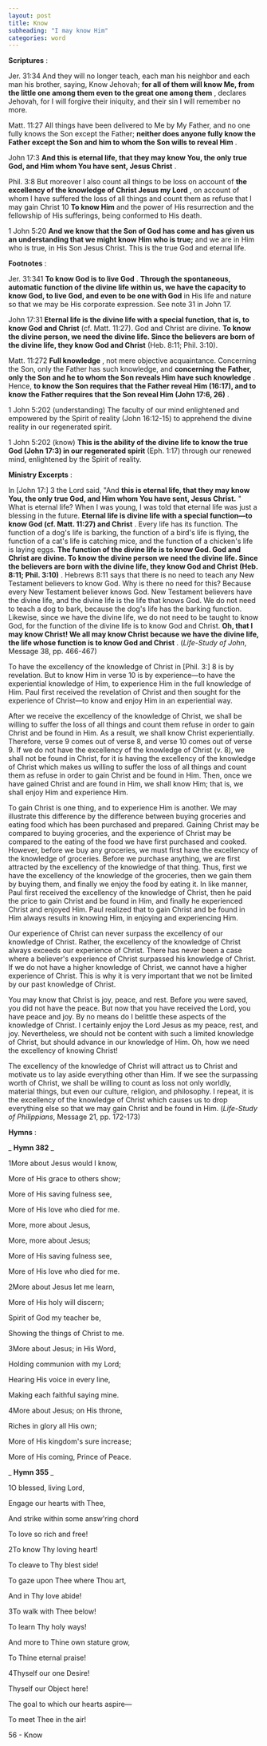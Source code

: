 ```yaml
---
layout: post
title: Know
subheading: "I may know Him"
categories: word
---
```


**Scriptures** :

Jer. 31:34 And they will no longer teach, each man his neighbor and each man his brother, saying, Know Jehovah; **for all of them will know Me, from the little one among them even to the great one among them** , declares Jehovah, for I will forgive their iniquity, and their sin I will remember no more.

Matt. 11:27 All things have been delivered to Me by My Father, and no one fully knows the Son except the Father; **neither does anyone fully know the Father except the Son and him to whom the Son wills to reveal Him** .

John 17:3 **And this is eternal life, that they may know You, the only true God, and Him whom You have sent, Jesus Christ** .

Phil. 3:8 But moreover I also count all things to be loss on account of **the excellency of the knowledge of Christ Jesus my Lord** , on account of whom I have suffered the loss of all things and count them as refuse that I may gain Christ 10 **To know Him** and the power of His resurrection and the fellowship of His sufferings, being conformed to His death.

1 John 5:20 **And we know that the Son of God has come and has given us an understanding that we might know Him who is true;** and we are in Him who is true, in His Son Jesus Christ. This is the true God and eternal life.

**Footnotes** :

Jer. 31:341 **To know God is to live God** . **Through the spontaneous, automatic function of the divine life within us, we have the capacity to know God, to live God, and even to be one with God** in His life and nature so that we may be His corporate expression. See note 31 in John 17.

John 17:31 **Eternal life is the divine life with a special function, that is, to know God and Christ** (cf. Matt. 11:27). God and Christ are divine. **To know the divine person, we need the divine life. Since the believers are born of the divine life, they know God and Christ** (Heb. 8:11; Phil. 3:10).

Matt. 11:272 **Full knowledge** , not mere objective acquaintance. Concerning the Son, only the Father has such knowledge, and **concerning the Father, only the Son and he to whom the Son reveals Him have such knowledge** . Hence, **to know the Son requires that the Father reveal Him (16:17), and to know the Father requires that the Son reveal Him (John 17:6, 26)** .

1 John 5:202 (understanding) The faculty of our mind enlightened and empowered by the Spirit of reality (John 16:12-15) to apprehend the divine reality in our regenerated spirit.

1 John 5:202 (know) **This is the ability of the divine life to know the true God (John 17:3) in our regenerated spirit** (Eph. 1:17) through our renewed mind, enlightened by the Spirit of reality.

**Ministry Excerpts** :

In [John 17:] 3 the Lord said, "And **this is eternal life, that they may know You, the only true God, and Him whom You have sent, Jesus Christ.** " What is eternal life? When I was young, I was told that eternal life was just a blessing in the future. **Eternal life is divine life with a special function—to know God (cf. Matt. 11:27) and Christ** . Every life has its function. The function of a dog's life is barking, the function of a bird's life is flying, the function of a cat's life is catching mice, and the function of a chicken's life is laying eggs. **The function of the divine life is to know God. God and Christ are divine. To know the divine person we need the divine life. Since the believers are born with the divine life, they know God and Christ (Heb. 8:11; Phil. 3:10)** . Hebrews 8:11 says that there is no need to teach any New Testament believers to know God. Why is there no need for this? Because every New Testament believer knows God. New Testament believers have the divine life, and the divine life is the life that knows God. We do not need to teach a dog to bark, because the dog's life has the barking function. Likewise, since we have the divine life, we do not need to be taught to know God, for the function of the divine life is to know God and Christ. **Oh, that I may know Christ! We all may know Christ because we have the divine life, the life whose function is to know God and Christ** . (_Life-Study of John_, Message 38, pp. 466-467)

To have the excellency of the knowledge of Christ in [Phil. 3:] 8 is by revelation. But to know Him in verse 10 is by experience—to have the experiential knowledge of Him, to experience Him in the full knowledge of Him. Paul first received the revelation of Christ and then sought for the experience of Christ—to know and enjoy Him in an experiential way.

After we receive the excellency of the knowledge of Christ, we shall be willing to suffer the loss of all things and count them refuse in order to gain Christ and be found in Him. As a result, we shall know Christ experientially. Therefore, verse 9 comes out of verse 8, and verse 10 comes out of verse 9. If we do not have the excellency of the knowledge of Christ (v. 8), we shall not be found in Christ, for it is having the excellency of the knowledge of Christ which makes us willing to suffer the loss of all things and count them as refuse in order to gain Christ and be found in Him. Then, once we have gained Christ and are found in Him, we shall know Him; that is, we shall enjoy Him and experience Him.

To gain Christ is one thing, and to experience Him is another. We may illustrate this difference by the difference between buying groceries and eating food which has been purchased and prepared. Gaining Christ may be compared to buying groceries, and the experience of Christ may be compared to the eating of the food we have first purchased and cooked. However, before we buy any groceries, we must first have the excellency of the knowledge of groceries. Before we purchase anything, we are first attracted by the excellency of the knowledge of that thing. Thus, first we have the excellency of the knowledge of the groceries, then we gain them by buying them, and finally we enjoy the food by eating it. In like manner, Paul first received the excellency of the knowledge of Christ, then he paid the price to gain Christ and be found in Him, and finally he experienced Christ and enjoyed Him. Paul realized that to gain Christ and be found in Him always results in knowing Him, in enjoying and experiencing Him.

Our experience of Christ can never surpass the excellency of our knowledge of Christ. Rather, the excellency of the knowledge of Christ always exceeds our experience of Christ. There has never been a case where a believer's experience of Christ surpassed his knowledge of Christ. If we do not have a higher knowledge of Christ, we cannot have a higher experience of Christ. This is why it is very important that we not be limited by our past knowledge of Christ.

You may know that Christ is joy, peace, and rest. Before you were saved, you did not have the peace. But now that you have received the Lord, you have peace and joy. By no means do I belittle these aspects of the knowledge of Christ. I certainly enjoy the Lord Jesus as my peace, rest, and joy. Nevertheless, we should not be content with such a limited knowledge of Christ, but should advance in our knowledge of Him. Oh, how we need the excellency of knowing Christ!

The excellency of the knowledge of Christ will attract us to Christ and motivate us to lay aside everything other than Him. If we see the surpassing worth of Christ, we shall be willing to count as loss not only worldly, material things, but even our culture, religion, and philosophy. I repeat, it is the excellency of the knowledge of Christ which causes us to drop everything else so that we may gain Christ and be found in Him. (_Life-Study of Philippians_, Message 21, pp. 172-173)

**Hymns** :

_ **Hymn 382** _

1More about Jesus would I know,

More of His grace to others show;

More of His saving fulness see,

More of His love who died for me.

More, more about Jesus,

More, more about Jesus;

More of His saving fulness see,

More of His love who died for me.

2More about Jesus let me learn,

More of His holy will discern;

Spirit of God my teacher be,

Showing the things of Christ to me.

3More about Jesus; in His Word,

Holding communion with my Lord;

Hearing His voice in every line,

Making each faithful saying mine.

4More about Jesus; on His throne,

Riches in glory all His own;

More of His kingdom's sure increase;

More of His coming, Prince of Peace.

_ **Hymn 355** _

1O blessed, living Lord,

Engage our hearts with Thee,

And strike within some answ'ring chord

To love so rich and free!

2To know Thy loving heart!

To cleave to Thy blest side!

To gaze upon Thee where Thou art,

And in Thy love abide!

3To walk with Thee below!

To learn Thy holy ways!

And more to Thine own stature grow,

To Thine eternal praise!

4Thyself our one Desire!

Thyself our Object here!

The goal to which our hearts aspire—

To meet Thee in the air!

56 - Know
